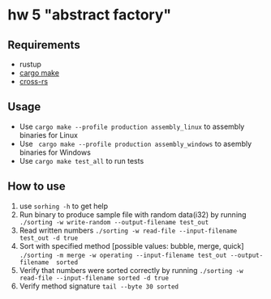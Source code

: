 # hw 5 "abstract factory"

## Requirements

* rustup
* [cargo make]( https://github.com/sagiegurari/cargo-make )
* [cross-rs]( https://github.com/cross-rs/cross )

## Usage

- Use ``cargo make --profile production assembly_linux`` to assembly binaries for Linux
- Use `` cargo make --profile production assembly_windows`` to asembly binaries for Windows
- Use ``cargo make test_all`` to run tests

## How to use
1. use ``sorhing -h`` to get help
2. Run binary to produce sample file with random data(i32) by running `` ./sorting -w write-random --output-filename test_out``
3. Read written numbers ``./sorting -w read-file --input-filename test_out -d true``
4. Sort with specified method [possible values: bubble, merge, quick] ``./sorting -m merge -w operating --input-filename test_out --output-filename  sorted``
5. Verify that numbers were sorted correctly by running ``./sorting -w read-file --input-filename sorted -d true``
6. Verify method signature ``tail --byte 30 sorted``
